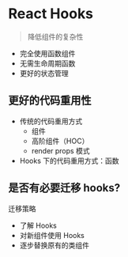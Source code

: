 # React Hooks

> 降低组件的复杂性

-   完全使用函数组件
-   无需生命周期函数
-   更好的状态管理

## 更好的代码重用性

-   传统的代码重用方式
    -   组件
    -   高阶组件（HOC）
    -   render props 模式
-   Hooks 下的代码重用方式：函数

## 是否有必要迁移 hooks?

迁移策略

-   了解 Hooks
-   对新组件使用 Hooks
-   逐步替换原有的类组件
